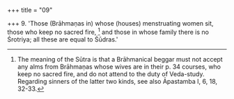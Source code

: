 +++
title = "09"

+++
9. 'Those (Brāhmaṇas in) whose (houses) menstruating women sit, those who keep no sacred fire, [^9]  and those in whose family there is no Śrotriya; all these are equal to Śūdras.'


[^9]:  The meaning of the Sūtra is that a Brāhmanical beggar must not accept any alms from Brāhmaṇas whose wives are in their p. 34 courses, who keep no sacred fire, and do not attend to the duty of Veda-study. Regarding sinners of the latter two kinds, see also Āpastamba I, 6, 18, 32-33.
